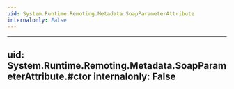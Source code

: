 ```yaml
---
uid: System.Runtime.Remoting.Metadata.SoapParameterAttribute
internalonly: False
---
```


---
uid: System.Runtime.Remoting.Metadata.SoapParameterAttribute.#ctor
internalonly: False
---

